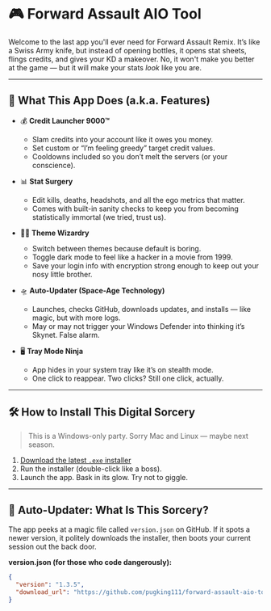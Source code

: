 # 🎮 Forward Assault AIO Tool

Welcome to the last app you'll ever need for Forward Assault Remix. It’s like a Swiss Army knife, but instead of opening bottles, it opens stat sheets, flings credits, and gives your KD a makeover. No, it won't make you better at the game — but it will make your stats *look* like you are.

---

## 🤖 What This App Does (a.k.a. Features)

- 💰 **Credit Launcher 9000™**
  - Slam credits into your account like it owes you money.
  - Set custom or “I’m feeling greedy” target credit values.
  - Cooldowns included so you don’t melt the servers (or your conscience).

- 📊 **Stat Surgery**
  - Edit kills, deaths, headshots, and all the ego metrics that matter.
  - Comes with built-in sanity checks to keep you from becoming statistically immortal (we tried, trust us).

- 🧙‍♂️ **Theme Wizardry**
  - Switch between themes because default is boring.
  - Toggle dark mode to feel like a hacker in a movie from 1999.
  - Save your login info with encryption strong enough to keep out your nosy little brother.

- 🛸 **Auto-Updater (Space-Age Technology)**
  - Launches, checks GitHub, downloads updates, and installs — like magic, but with more logs.
  - May or may not trigger your Windows Defender into thinking it’s Skynet. False alarm.

- 🖥️ **Tray Mode Ninja**
  - App hides in your system tray like it’s on stealth mode.
  - One click to reappear. Two clicks? Still one click, actually.

---

## 🛠 How to Install This Digital Sorcery

> This is a Windows-only party. Sorry Mac and Linux — maybe next season.

1. [Download the latest `.exe` installer](https://github.com/pugking111/forward-assault-aio-tool/releases/latest)
2. Run the installer (double-click like a boss).
3. Launch the app. Bask in its glow. Try not to giggle.

---

## 🔄 Auto-Updater: What Is This Sorcery?

The app peeks at a magic file called `version.json` on GitHub. If it spots a newer version, it politely downloads the installer, then boots your current session out the back door.

**version.json (for those who code dangerously):**
```json
{
  "version": "1.3.5",
  "download_url": "https://github.com/pugking111/forward-assault-aio-tool/releases/latest/download/ForwardAssaultSetup_v1.3.5.exe"
}
